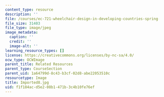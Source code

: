 ```yaml
---
content_type: resource
description: ''
file: /courses/ec-721-wheelchair-design-in-developing-countries-spring-2009/f1f184acd5e208b1471b3c4b10fe76ef_Imported8.jpg
file_size: 31403
file_type: image/jpeg
image_metadata:
  caption: ''
  credit: ''
  image-alt: ''
learning_resource_types: []
license: https://creativecommons.org/licenses/by-nc-sa/4.0/
ocw_type: OCWImage
parent_title: Related Resources
parent_type: CourseSection
parent_uid: 1a64799d-8c43-b3cf-02d8-abe22053510c
resourcetype: Image
title: Imported8.jpg
uid: f1f184ac-d5e2-08b1-471b-3c4b10fe76ef
---
```

